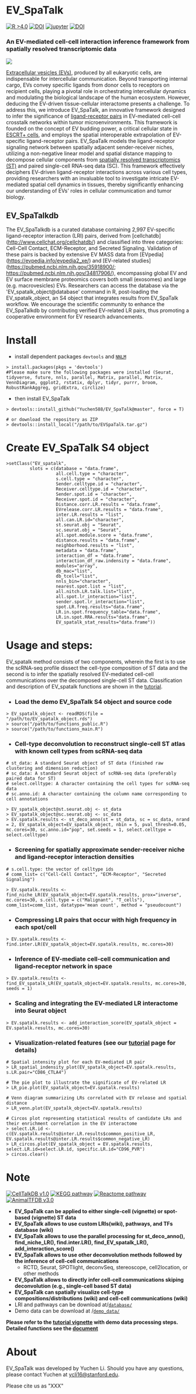 # EV_SpaTalk
[![R >4.0](https://img.shields.io/badge/R-%3E%3D4.0-brightgreen)](https://www.r-project.org/) [![DOI](https://zenodo.org/badge/DOI/10.5281/zenodo.6809147.svg)](https://doi.org/10.5281/zenodo.6809147) [![jupyter](https://img.shields.io/badge/Jupyter--notebook-SpaTalk--tutorial-yellow?logo=jupyter)](https://github.com/multitalk/awesome-cell-cell-communication/blob/main/method/SpaTalk.ipynb) [![DOI](https://img.shields.io/badge/DOI-10.1038%2Fs41467--022--32111--8-yellowgreen)](https://www.nature.com/articles/s41467-022-32111-8)

### An EV-mediated cell-cell interaction inference framework from spatially resolved transcriptomic data

<img src='https://github.com/Yuchen588/EV_SpaTalk/blob/master/image/abstract.figure.png'>

[Extracellular vesicles (EVs)](https://pubmed.ncbi.nlm.nih.gov/30914410/), produced by all eukaryotic cells, are indispensable for intercellular communication. Beyond transporting internal cargo, EVs convey specific ligands from donor cells to receptors on recipient cells, playing a pivotal role in orchestrating intercellular dynamics and modulating the biological landscape of the human ecosystem. However, deducing the EV-driven tissue-cellular interactome presents a challenge. To address this, we introduce EV_SpaTalk, an innovative framework designed to infer the significance of [ligand-receptor pairs](https://pubmed.ncbi.nlm.nih.gov/34331449/) in EV-mediated cell-cell crosstalk networks within tumor microenvironments. This framework is founded on the concept of EV budding power, a critical cellular state in [ESCRT+ cells](https://pubmed.ncbi.nlm.nih.gov/31705132/), and employs the spatial interoperable extrapolation of EV-specific ligand-receptor pairs. EV_SpaTalk models the ligand-receptor signaling network between spatially adjacent sender-receiver niches, utilizing a non-negative linear model and spatial distance mapping to decompose cellular components from [spatially resolved transcriptomics (ST)](https://pubmed.ncbi.nlm.nih.gov/31932730/) and paired single-cell RNA-seq data (SC). This framework effectively deciphers EV-driven ligand-receptor interactions across various cell types, providing researchers with an invaluable tool to investigate intricate EV-mediated spatial cell dynamics in tissues, thereby significantly enhancing our understanding of EVs' roles in cellular communication and tumor biology.

## EV_SpaTalkdb
The EV_SpaTalkdb is a curated database containing 2,997 EV-specific ligand-receptor interaction (LRI) pairs, derived from [cellchatdb] (http://www.cellchat.org/cellchatdb/) and classified into three categories: Cell-Cell Contact, ECM-Receptor, and Secreted Signaling. Validation of these pairs is backed by extensive EV MASS data from [EVpedia] (https://evpedia.info/evpedia2_xe/) and [EV-related studies] (https://pubmed.ncbi.nlm.nih.gov/35918900/; https://pubmed.ncbi.nlm.nih.gov/34817906/), encompassing global EV and EV surface membrane proteomics covers both small (exosomes) and large (e.g. macrovesicles) EVs. Researchers can access the database via the 'EV_spatalk_object@database' command in R, post-loading the EV_spatalk_object, an S4 object that integrates results from EV_SpaTalk workflow. We encourage the scientific community to enhance the EV_SpaTalkdb by contributing verified EV-related LR pairs, thus promoting a cooperative environment for EV research advancements.



# Install

- install dependent packages `devtools` and [`NNLM`](https://github.com/linxihui/NNLM)

```
> install.packages(pkgs = 'devtools')
#Please make sure the following packages were installed (Seurat, tidyverse, future, nnls, parallel, Matrix, parallel, Matrix, VennDiagram, ggplot2, rstatix, dplyr, tidyr, purrr, broom, RobustRankAggreg, gridExtra, circlize)
```

- then install EV_SpaTalk

```
> devtools::install_github("Yuchen588/EV_SpaTalk@master", force = T)

# or download the repository as ZIP
> devtools::install_local("/path/to/EVSpaTalk.tar.gz")
```

# Create EV_SpaTalk S4 object
```
>setClass("EV_spatalk",
         slots = c(database = "data.frame",
                   all.cell.type = "character",
                   s.cell.type = "character",
                   Sender.celltype.id = "character",
                   Receiver.celltype.id = "character",
                   Sender.spot.id = "character",
                   Receiver.spot.id = "character",
                   Distance.corr.LR.results = "data.frame",
                   EVrelease.corr.LR.results = "data.frame",
                   inter.LR.results = "list",
                   all.can.LR.id="character",
                   st.seurat.obj = "Seurat",
                   sc.seurat.obj = "Seurat",
                   all.spot.module.score = "data.frame",
                   distance.results = "data.frame",
                   neighborhood.results = "list",
                   metadata = "data.frame",
                   interaction_df = "data.frame",
                   interaction_df_raw.indensity = "data.frame",
                   modules="array",
                   db_mac="list",
                   db_tcell="list",
                   nnls_bin="character",
                   nearest.spot.list = "list",
                   all.nitch.LR.talk.list="list",
                   all.spot.lr_interaction="list",
                   sender.spot.lr_interaction="list",
                   spot.LR.freq.results="data.frame",
                   LR.in.spot.frequency_table="data.frame",
                   LR.in.spot.RRA.results="data.frame",
                   EV_spatalk_stat_results="data.frame"))
```

# Usage and steps:
EV_spatalk method consists of two components, wherein the first is to use the scRNA-seq profile dissect the cell-type composition of ST data and the second is to infer the spatially resolved EV-mediated cell-cell communications over the decomposed single-cell ST data. Classification and description of EV_spatalk functions are shown in the [tutorial](https://evpedia.info/evpedia2_xe/).
- ### Load the demo EV_SpaTalk S4 object and source code
```
> EV_spatalk_object <- readRDS(file = "/path/to/EV_spatalk_object.rds")
> source("/path/to/functions_public.R")
> source("/path/to/functions_main.R")
```
- ### Cell-type deconvolution to reconstruct single-cell ST atlas with known cell types from scRNA-seq data
```
# st_data: A standard Seurat object of ST data (finished raw clustering and dimension reduction)
# sc_data: A standard Seurat object of scRNA-seq data (preferably paired data for ST)
# select.celltype: A character containing the cell types for scRNA-seq data
# sc.anno.id: A character containing the column name corresponding to cell annotations

> EV_spatalk_object@st.seurat.obj <- st_data
> EV_spatalk_object@sc.seurat.obj <- sc_data
> EV.spatalk.results <- st_deco_anno(st = st_data, sc = sc_data, nrand = 2, EV_spatalk_object=EV_spatalk_object, nbin = 5, pval_thresh=0.05, mc.cores=30, sc.anno.id="pop", set.seeds = 1, select.celltype = select.celltype)
```

- ### Screening for spatially approximate sender-receiver niche and ligand-receptor interaction densities
```
# s.cell.type: the vector of celltype ids 
# comm_list= c("Cell-Cell Contact", "ECM-Receptor", "Secreted Signaling")

> EV.spatalk.results <- find_niche_LR(EV_spatalk_object=EV.spatalk.results, prox="inverse", mc.cores=30, s.cell.type = c("Malignant", "T_cells"), comm_list=comm_list, datatype='mean count', method = "pseudocount")
```
- ### Compressing LR pairs that occur with high frequency in each spot/cell
```
> EV.spatalk.results <- find.inter.LR(EV_spatalk_object=EV.spatalk.results, mc.cores=30)
```
- ### Inference of EV-mediate cell-cell communication and ligand-receptor network in space
```
> EV.spatalk.results <- find_EV_spatalk_LR(EV_spatalk_object=EV.spatalk.results, mc.cores=30, seeds = 1)
```
- ### Scaling and integrating the EV-mediated LR interactome into Seurat object
```
> EV.spatalk.results <- add_interaction_score(EV_spatalk_object = EV.spatalk.results, mc.cores=30)
```
- ### Visualization-related features (see our [tutorial](https://evpedia.info/evpedia2_xe/) page for details)
```
# Spatial intensity plot for each EV-mediated LR pair
> LR_spatial_indensity_plot(EV_spatalk_object=EV.spatalk.results, s.LR.pair="CD86_CTLA4")

# The pie plot to illustrate the significate of EV-related LR
> LR_pie.plot(EV_spatalk_object=EV.spatalk.results)

# Venn diagram summarizing LRs correlated with EV release and spatial distance
> LR_venn.plot(EV_spatalk_object=EV.spatalk.results)

# Circos plot representing statistical results of candidate LRs and their enrichment correlation in the EV interactome
> select.LR.id <- c(EV.spatalk.results@inter.LR.results$common_positive_LR, EV.spatalk.results@inter.LR.results$common_negative_LR)
> LR_circos.plot(EV_spatalk_object = EV.spatalk.results, select.LR.id=select.LR.id, specific.LR.id="CD96_PVR")
> circos.clear()
```

# Note
[![CellTalkDB v1.0](https://img.shields.io/badge/CellTalkDB-v1.0-blueviolet)](http://tcm.zju.edu.cn/celltalkdb/) [![KEGG pathway](https://img.shields.io/badge/KEGG-pathway-ff69b4)](https://www.kegg.jp/kegg/pathway.html) [![Reactome pathway](https://img.shields.io/badge/Reactome-pathway-brightgreen)](https://reactome.org/) [![AnimalTFDB v3.0](https://img.shields.io/badge/AnimalTFDB-v3.0-yellowgreen)](http://bioinfo.life.hust.edu.cn/AnimalTFDB/#!/)

- __EV_SpaTalk can be applied to either single-cell (vignette) or spot-based (vignette) ST data__
- __EV_SpaTalk allows to use custom LRIs(wiki), pathways, and TFs database (wiki)__
- __EV_SpaTalk allows to use the parallel processing for st_deco_anno(), find_niche_LR(), find.inter.LR(), find_EV_spatalk_LR(), add_interaction_score()__
- __EV_SpaTalk allows to use other deconvolution methods followed by the inference of cell-cell communications__
  - RCTD, Seurat, SPOTlight, deconvSeq, stereoscope, cell2location, or other methods
- __EV_SpaTalk allows to directly infer cell-cell communications skiping deconvolution (e.g., single-cell based ST data)__
- __EV_SpaTalk can spatially visualize cell-type compositions/distributions (wiki) and cell-cell communications (wiki)__
- LRI and pathways can be download at/[`database/`](https://github.com/ZJUFanLab/SpaTalk/tree/main/data)
- Demo data can be download at /[`demo_data/`](https://drive.google.com/file/d/1d_ep0CzI1bsMANiC9s_U9uoN4tZs_yso/view?usp=sharing)

__Please refer to the [tutorial vignette](https://raw.githack.com/multitalk/awesome-cell-cell-communication/main/method/tutorial.html) with demo data processing steps. Detailed functions see the [document](https://raw.githack.com/ZJUFanLab/SpaTalk/main/vignettes/SpaTalk.pdf)__

# About
EV_SpaTalk was developed by Yuchen Li. Should you have any questions, please contact Yuchen at ycli16@stanford.edu.

Please cite us as "XXX"
